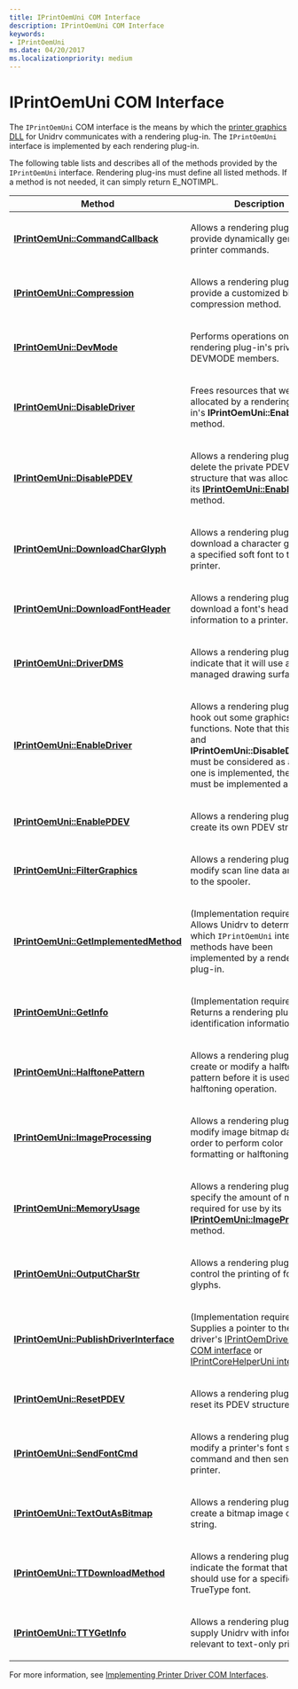 ```yaml
---
title: IPrintOemUni COM Interface
description: IPrintOemUni COM Interface
keywords:
- IPrintOemUni
ms.date: 04/20/2017
ms.localizationpriority: medium
---
```


# IPrintOemUni COM Interface





The `IPrintOemUni` COM interface is the means by which the [printer graphics DLL](printer-graphics-dll.md) for Unidrv communicates with a rendering plug-in. The `IPrintOemUni` interface is implemented by each rendering plug-in.

The following table lists and describes all of the methods provided by the `IPrintOemUni` interface. Rendering plug-ins must define all listed methods. If a method is not needed, it can simply return E\_NOTIMPL.

<table>
<colgroup>
<col width="50%" />
<col width="50%" />
</colgroup>
<thead>
<tr class="header">
<th>Method</th>
<th>Description</th>
</tr>
</thead>
<tbody>
<tr class="odd">
<td><p><a href="/windows-hardware/drivers/ddi/prcomoem/nf-prcomoem-iprintoemuni-commandcallback" data-raw-source="[&lt;strong&gt;IPrintOemUni::CommandCallback&lt;/strong&gt;](/windows-hardware/drivers/ddi/prcomoem/nf-prcomoem-iprintoemuni-commandcallback)"><strong>IPrintOemUni::CommandCallback</strong></a></p></td>
<td><p>Allows a rendering plug-in to provide dynamically generated printer commands.</p></td>
</tr>
<tr class="even">
<td><p><a href="/windows-hardware/drivers/ddi/prcomoem/nf-prcomoem-iprintoemuni-compression" data-raw-source="[&lt;strong&gt;IPrintOemUni::Compression&lt;/strong&gt;](/windows-hardware/drivers/ddi/prcomoem/nf-prcomoem-iprintoemuni-compression)"><strong>IPrintOemUni::Compression</strong></a></p></td>
<td><p>Allows a rendering plug-in to provide a customized bitmap compression method.</p></td>
</tr>
<tr class="odd">
<td><p><a href="/windows-hardware/drivers/ddi/prcomoem/nf-prcomoem-iprintoemuni-devmode" data-raw-source="[&lt;strong&gt;IPrintOemUni::DevMode&lt;/strong&gt;](/windows-hardware/drivers/ddi/prcomoem/nf-prcomoem-iprintoemuni-devmode)"><strong>IPrintOemUni::DevMode</strong></a></p></td>
<td><p>Performs operations on a rendering plug-in's private DEVMODE members.</p></td>
</tr>
<tr class="even">
<td><p><a href="/windows-hardware/drivers/ddi/prcomoem/nf-prcomoem-iprintoemuni-disabledriver" data-raw-source="[&lt;strong&gt;IPrintOemUni::DisableDriver&lt;/strong&gt;](/windows-hardware/drivers/ddi/prcomoem/nf-prcomoem-iprintoemuni-disabledriver)"><strong>IPrintOemUni::DisableDriver</strong></a></p></td>
<td><p>Frees resources that were allocated by a rendering plug-in's <strong>IPrintOemUni::EnableDriver</strong> method.</p></td>
</tr>
<tr class="odd">
<td><p><a href="/windows-hardware/drivers/ddi/prcomoem/nf-prcomoem-iprintoemuni-disablepdev" data-raw-source="[&lt;strong&gt;IPrintOemUni::DisablePDEV&lt;/strong&gt;](/windows-hardware/drivers/ddi/prcomoem/nf-prcomoem-iprintoemuni-disablepdev)"><strong>IPrintOemUni::DisablePDEV</strong></a></p></td>
<td><p>Allows a rendering plug-in to delete the private PDEV structure that was allocated by its <a href="/windows-hardware/drivers/ddi/prcomoem/nf-prcomoem-iprintoemuni-enablepdev" data-raw-source="[&lt;strong&gt;IPrintOemUni::EnablePDEV&lt;/strong&gt;](/windows-hardware/drivers/ddi/prcomoem/nf-prcomoem-iprintoemuni-enablepdev)"><strong>IPrintOemUni::EnablePDEV</strong></a> method.</p></td>
</tr>
<tr class="even">
<td><p><a href="/windows-hardware/drivers/ddi/prcomoem/nf-prcomoem-iprintoemuni-downloadcharglyph" data-raw-source="[&lt;strong&gt;IPrintOemUni::DownloadCharGlyph&lt;/strong&gt;](/windows-hardware/drivers/ddi/prcomoem/nf-prcomoem-iprintoemuni-downloadcharglyph)"><strong>IPrintOemUni::DownloadCharGlyph</strong></a></p></td>
<td><p>Allows a rendering plug-in to download a character glyph for a specified soft font to the printer.</p></td>
</tr>
<tr class="odd">
<td><p><a href="/windows-hardware/drivers/ddi/prcomoem/nf-prcomoem-iprintoemuni-downloadfontheader" data-raw-source="[&lt;strong&gt;IPrintOemUni::DownloadFontHeader&lt;/strong&gt;](/windows-hardware/drivers/ddi/prcomoem/nf-prcomoem-iprintoemuni-downloadfontheader)"><strong>IPrintOemUni::DownloadFontHeader</strong></a></p></td>
<td><p>Allows a rendering plug-in to download a font's header information to a printer.</p></td>
</tr>
<tr class="even">
<td><p><a href="/windows-hardware/drivers/ddi/prcomoem/nf-prcomoem-iprintoemuni-driverdms" data-raw-source="[&lt;strong&gt;IPrintOemUni::DriverDMS&lt;/strong&gt;](/windows-hardware/drivers/ddi/prcomoem/nf-prcomoem-iprintoemuni-driverdms)"><strong>IPrintOemUni::DriverDMS</strong></a></p></td>
<td><p>Allows a rendering plug-in to indicate that it will use a device-managed drawing surface.</p></td>
</tr>
<tr class="odd">
<td><p><a href="/windows-hardware/drivers/ddi/prcomoem/nf-prcomoem-iprintoemuni-enabledriver" data-raw-source="[&lt;strong&gt;IPrintOemUni::EnableDriver&lt;/strong&gt;](/windows-hardware/drivers/ddi/prcomoem/nf-prcomoem-iprintoemuni-enabledriver)"><strong>IPrintOemUni::EnableDriver</strong></a></p></td>
<td><p>Allows a rendering plug-in to hook out some graphics DDI functions. Note that this method and <strong>IPrintOemUni::DisableDriver</strong> must be considered as a pair; if one is implemented, the other must be implemented as well.</p></td>
</tr>
<tr class="even">
<td><p><a href="/windows-hardware/drivers/ddi/prcomoem/nf-prcomoem-iprintoemuni-enablepdev" data-raw-source="[&lt;strong&gt;IPrintOemUni::EnablePDEV&lt;/strong&gt;](/windows-hardware/drivers/ddi/prcomoem/nf-prcomoem-iprintoemuni-enablepdev)"><strong>IPrintOemUni::EnablePDEV</strong></a></p></td>
<td><p>Allows a rendering plug-in to create its own PDEV structure.</p></td>
</tr>
<tr class="odd">
<td><p><a href="/windows-hardware/drivers/ddi/prcomoem/nf-prcomoem-iprintoemuni-filtergraphics" data-raw-source="[&lt;strong&gt;IPrintOemUni::FilterGraphics&lt;/strong&gt;](/windows-hardware/drivers/ddi/prcomoem/nf-prcomoem-iprintoemuni-filtergraphics)"><strong>IPrintOemUni::FilterGraphics</strong></a></p></td>
<td><p>Allows a rendering plug-in to modify scan line data and send it to the spooler.</p></td>
</tr>
<tr class="even">
<td><p><a href="/windows-hardware/drivers/ddi/prcomoem/nf-prcomoem-iprintoemuni-getimplementedmethod" data-raw-source="[&lt;strong&gt;IPrintOemUni::GetImplementedMethod&lt;/strong&gt;](/windows-hardware/drivers/ddi/prcomoem/nf-prcomoem-iprintoemuni-getimplementedmethod)"><strong>IPrintOemUni::GetImplementedMethod</strong></a></p></td>
<td><p>(Implementation required.) Allows Unidrv to determine which <code>IPrintOemUni</code> interface methods have been implemented by a rendering plug-in.</p></td>
</tr>
<tr class="odd">
<td><p><a href="/windows-hardware/drivers/ddi/prcomoem/nf-prcomoem-iprintoemuni-getinfo" data-raw-source="[&lt;strong&gt;IPrintOemUni::GetInfo&lt;/strong&gt;](/windows-hardware/drivers/ddi/prcomoem/nf-prcomoem-iprintoemuni-getinfo)"><strong>IPrintOemUni::GetInfo</strong></a></p></td>
<td><p>(Implementation required.) Returns a rendering plug-in's identification information.</p></td>
</tr>
<tr class="even">
<td><p><a href="/windows-hardware/drivers/ddi/prcomoem/nf-prcomoem-iprintoemuni-halftonepattern" data-raw-source="[&lt;strong&gt;IPrintOemUni::HalftonePattern&lt;/strong&gt;](/windows-hardware/drivers/ddi/prcomoem/nf-prcomoem-iprintoemuni-halftonepattern)"><strong>IPrintOemUni::HalftonePattern</strong></a></p></td>
<td><p>Allows a rendering plug-in to create or modify a halftone pattern before it is used in a halftoning operation.</p></td>
</tr>
<tr class="odd">
<td><p><a href="/windows-hardware/drivers/ddi/prcomoem/nf-prcomoem-iprintoemuni-imageprocessing" data-raw-source="[&lt;strong&gt;IPrintOemUni::ImageProcessing&lt;/strong&gt;](/windows-hardware/drivers/ddi/prcomoem/nf-prcomoem-iprintoemuni-imageprocessing)"><strong>IPrintOemUni::ImageProcessing</strong></a></p></td>
<td><p>Allows a rendering plug-in to modify image bitmap data, in order to perform color formatting or halftoning.</p></td>
</tr>
<tr class="even">
<td><p><a href="/windows-hardware/drivers/ddi/prcomoem/nf-prcomoem-iprintoemuni-memoryusage" data-raw-source="[&lt;strong&gt;IPrintOemUni::MemoryUsage&lt;/strong&gt;](/windows-hardware/drivers/ddi/prcomoem/nf-prcomoem-iprintoemuni-memoryusage)"><strong>IPrintOemUni::MemoryUsage</strong></a></p></td>
<td><p>Allows a rendering plug-in to specify the amount of memory required for use by its <a href="/windows-hardware/drivers/ddi/prcomoem/nf-prcomoem-iprintoemuni-imageprocessing" data-raw-source="[&lt;strong&gt;IPrintOemUni::ImageProcessing&lt;/strong&gt;](/windows-hardware/drivers/ddi/prcomoem/nf-prcomoem-iprintoemuni-imageprocessing)"><strong>IPrintOemUni::ImageProcessing</strong></a> method.</p></td>
</tr>
<tr class="odd">
<td><p><a href="/windows-hardware/drivers/ddi/prcomoem/nf-prcomoem-iprintoemuni-outputcharstr" data-raw-source="[&lt;strong&gt;IPrintOemUni::OutputCharStr&lt;/strong&gt;](/windows-hardware/drivers/ddi/prcomoem/nf-prcomoem-iprintoemuni-outputcharstr)"><strong>IPrintOemUni::OutputCharStr</strong></a></p></td>
<td><p>Allows a rendering plug-in to control the printing of font glyphs.</p></td>
</tr>
<tr class="even">
<td><p><a href="/windows-hardware/drivers/ddi/prcomoem/nf-prcomoem-iprintoemuni-publishdriverinterface" data-raw-source="[&lt;strong&gt;IPrintOemUni::PublishDriverInterface&lt;/strong&gt;](/windows-hardware/drivers/ddi/prcomoem/nf-prcomoem-iprintoemuni-publishdriverinterface)"><strong>IPrintOemUni::PublishDriverInterface</strong></a></p></td>
<td><p>(Implementation required.) Supplies a pointer to the Unidrv driver's <a href="iprintoemdriveruni-com-interface.md" data-raw-source="[IPrintOemDriverUni COM interface](iprintoemdriveruni-com-interface.md)">IPrintOemDriverUni COM interface</a> or <a href="/windows-hardware/drivers/ddi/prcomoem/nn-prcomoem-iprintcorehelperuni" data-raw-source="[IPrintCoreHelperUni interface](/windows-hardware/drivers/ddi/prcomoem/nn-prcomoem-iprintcorehelperuni)">IPrintCoreHelperUni interface</a>.</p></td>
</tr>
<tr class="odd">
<td><p><a href="/windows-hardware/drivers/ddi/prcomoem/nf-prcomoem-iprintoemuni-resetpdev" data-raw-source="[&lt;strong&gt;IPrintOemUni::ResetPDEV&lt;/strong&gt;](/windows-hardware/drivers/ddi/prcomoem/nf-prcomoem-iprintoemuni-resetpdev)"><strong>IPrintOemUni::ResetPDEV</strong></a></p></td>
<td><p>Allows a rendering plug-in to reset its PDEV structure.</p></td>
</tr>
<tr class="even">
<td><p><a href="/windows-hardware/drivers/ddi/prcomoem/nf-prcomoem-iprintoemuni-sendfontcmd" data-raw-source="[&lt;strong&gt;IPrintOemUni::SendFontCmd&lt;/strong&gt;](/windows-hardware/drivers/ddi/prcomoem/nf-prcomoem-iprintoemuni-sendfontcmd)"><strong>IPrintOemUni::SendFontCmd</strong></a></p></td>
<td><p>Allows a rendering plug-in to modify a printer's font selection command and then send it to the printer.</p></td>
</tr>
<tr class="odd">
<td><p><a href="/windows-hardware/drivers/ddi/prcomoem/nf-prcomoem-iprintoemuni-textoutasbitmap" data-raw-source="[&lt;strong&gt;IPrintOemUni::TextOutAsBitmap&lt;/strong&gt;](/windows-hardware/drivers/ddi/prcomoem/nf-prcomoem-iprintoemuni-textoutasbitmap)"><strong>IPrintOemUni::TextOutAsBitmap</strong></a></p></td>
<td><p>Allows a rendering plug-in to create a bitmap image of a text string.</p></td>
</tr>
<tr class="even">
<td><p><a href="/windows-hardware/drivers/ddi/prcomoem/nf-prcomoem-iprintoemuni-ttdownloadmethod" data-raw-source="[&lt;strong&gt;IPrintOemUni::TTDownloadMethod&lt;/strong&gt;](/windows-hardware/drivers/ddi/prcomoem/nf-prcomoem-iprintoemuni-ttdownloadmethod)"><strong>IPrintOemUni::TTDownloadMethod</strong></a></p></td>
<td><p>Allows a rendering plug-in to indicate the format that Unidrv should use for a specified TrueType font.</p></td>
</tr>
<tr class="odd">
<td><p><a href="/windows-hardware/drivers/ddi/prcomoem/nf-prcomoem-iprintoemuni-ttygetinfo" data-raw-source="[&lt;strong&gt;IPrintOemUni::TTYGetInfo&lt;/strong&gt;](/windows-hardware/drivers/ddi/prcomoem/nf-prcomoem-iprintoemuni-ttygetinfo)"><strong>IPrintOemUni::TTYGetInfo</strong></a></p></td>
<td><p>Allows a rendering plug-in to supply Unidrv with information relevant to text-only printers.</p></td>
</tr>
</tbody>
</table>

 

For more information, see [Implementing Printer Driver COM Interfaces](implementing-printer-driver-com-interfaces.md).

